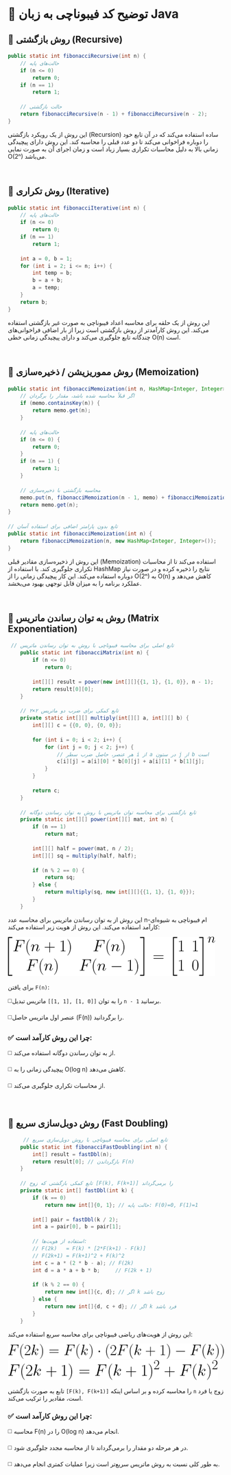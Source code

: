 # 🧠 توضیح کد فیبوناچی به زبان Java

## 📌 روش بازگشتی (Recursive)

```java
public static int fibonacciRecursive(int n) {
    // حالت‌های پایه
    if (n <= 0)
        return 0;
    if (n == 1)
        return 1;

    // حالت بازگشتی
    return fibonacciRecursive(n - 1) + fibonacciRecursive(n - 2);
}
```

این روش از یک رویکرد بازگشتی (Recursion) ساده استفاده می‌کند که در آن تابع خود را دوباره فراخوانی می‌کند تا دو عدد قبلی را محاسبه کند. این روش دارای پیچیدگی زمانی بالا به دلیل محاسبات تکراری بسیار زیاد است و زمان اجرای آن به صورت نمایی O(2ⁿ) می‌باشد.

<br />

## 📌 روش تکراری (Iterative)
```java
public static int fibonacciIterative(int n) {
    // حالت‌های پایه
    if (n <= 0)
        return 0;
    if (n == 1)
        return 1;

    int a = 0, b = 1;
    for (int i = 2; i <= n; i++) {
        int temp = b;
        b = a + b;
        a = temp;
    }
    return b;
}
```

این روش از یک حلقه برای محاسبه اعداد فیبوناچی به صورت غیر بازگشتی استفاده می‌کند. این روش کارآمدتر از روش بازگشتی است زیرا از بار اضافی فراخوانی‌های چندگانه تابع جلوگیری می‌کند و دارای پیچیدگی زمانی خطی O(n) است.

<br/>

## 📌 روش مموریزیشن / ذخیره‌سازی (Memoization)
```java
public static int fibonacciMemoization(int n, HashMap<Integer, Integer> memo) {
    // اگر قبلاً محاسبه شده باشد، مقدار را برگردان
    if (memo.containsKey(n)) {
        return memo.get(n);
    }

    // حالت‌های پایه
    if (n <= 0) {
        return 0;
    }
    if (n == 1) {
        return 1;
    }

    // محاسبه بازگشتی با ذخیره‌سازی
    memo.put(n, fibonacciMemoization(n - 1, memo) + fibonacciMemoization(n - 2, memo));
    return memo.get(n);
}

// تابع بدون پارامتر اضافی برای استفاده آسان
public static int fibonacciMemoization(int n) {
    return fibonacciMemoization(n, new HashMap<Integer, Integer>());
}
```
این روش از ذخیره‌سازی مقادیر قبلی (Memoization) استفاده می‌کند تا از محاسبات تکراری جلوگیری کند. با استفاده از HashMap نتایج را ذخیره کرده و در صورت نیاز دوباره استفاده می‌کند. این کار پیچیدگی زمانی را از O(2ⁿ) به O(n) کاهش می‌دهد و عملکرد برنامه را به میزان قابل توجهی بهبود می‌بخشد.

<br/>

## 📌 روش به توان رساندن ماتریس (Matrix Exponentiation)
```java
 // تابع اصلی برای محاسبه فیبوناچی با روش به توان رساندن ماتریس
    public static int fibonacciMatrix(int n) {
        if (n <= 0)
            return 0;

        int[][] result = power(new int[][]{{1, 1}, {1, 0}}, n - 1);
        return result[0][0];
    }

    // تابع کمکی برای ضرب دو ماتریس ۲×۲
    private static int[][] multiply(int[][] a, int[][] b) {
        int[][] c = {{0, 0}, {0, 0}};

        for (int i = 0; i < 2; i++) {
            for (int j = 0; j < 2; j++) {
                // هر عنصر، حاصل ضرب سطر i از a در ستون j از b است
                c[i][j] = a[i][0] * b[0][j] + a[i][1] * b[1][j];
            }
        }

        return c;
    }

    // تابع بازگشتی برای محاسبه توان ماتریس با روش به توان رساندن دوگانه
    private static int[][] power(int[][] mat, int n) {
        if (n == 1)
            return mat;

        int[][] half = power(mat, n / 2);
        int[][] sq = multiply(half, half);

        if (n % 2 == 0) {
            return sq;
        } else {
            return multiply(sq, new int[][]{{1, 1}, {1, 0}});
        }
    }
```
این روش از به توان رساندن ماتریس برای محاسبه عدد n-ام فیبوناچی به شیوه‌ای کارآمد استفاده می‌کند. این روش از هویت زیر استفاده می‌کند:

![Fibonacci Matrix](/assets/FibonacciMatrix.png)

برای یافتن `F(n)`:

◻️​ماتریس تبدیل `‭[[1, 1], [1, 0]]‬` را به توان `n - 1` برسانید.


◻️عنصر اول ماتریس حاصل (F(n)) را برگردانید.


### ✅ چرا این روش کارآمد است:
◻️ از به توان رساندن دوگانه استفاده می‌کند.

◻️ پیچیدگی زمانی را به O(log n) کاهش می‌دهد.

◻️ از محاسبات تکراری جلوگیری می‌کند.

<br/>

## 📌 روش دوبل‌سازی سریع (Fast Doubling)
```java
     // تابع اصلی برای محاسبه فیبوناچی با روش دوبل‌سازی سریع
    public static int fibonacciFastDoubling(int n) {
        int[] result = fastDbl(n);
        return result[0]; // بازگرداندن F(n)
    }

    // تابع کمکی بازگشتی که زوج [F(k), F(k+1)] را برمی‌گرداند
    private static int[] fastDbl(int k) {
        if (k == 0)
            return new int[]{0, 1}; // حالت پایه: F(0)=0, F(1)=1

        int[] pair = fastDbl(k / 2);
        int a = pair[0], b = pair[1];

        // استفاده از هویت‌ها:
        // F(2k)   = F(k) * [2*F(k+1) - F(k)]
        // F(2k+1) = F(k+1)^2 + F(k)^2
        int c = a * (2 * b - a); // F(2k)
        int d = a * a + b * b;     // F(2k + 1)

        if (k % 2 == 0) {
            return new int[]{c, d}; // اگر k زوج باشد
        } else {
            return new int[]{d, c + d}; // اگر k فرد باشد
        }
    }
```
این روش از هویت‌های ریاضی فیبوناچی برای محاسبه سریع استفاده می‌کند:

![Fibonacci Fast Doubling : F(2k) = F(k) . (2F(k+1) - F(k))](/assets/FibonacciFD1.png)
![Fibonacci Fast Doubling : F(2k + 1) = F(k+1)^2 + F(k)^2](/assets/FibonacciFD2.png)


تابع به صورت بازگشتی `‭[F(k), F(k+1)]‬` را محاسبه کرده و بر اساس اینکه `n` زوج یا فرد است، مقادیر را ترکیب می‌کند.

### ✅ چرا این روش کارآمد است:

◻️ محاسبه F(n) را در O(log n) انجام می‌دهد.

◻️ در هر مرحله دو مقدار را برمی‌گرداند تا از محاسبه 
مجدد جلوگیری شود.

◻️ به طور کلی نسبت به روش ماتریس سریع‌تر است زیرا عملیات کمتری انجام می‌دهد.
